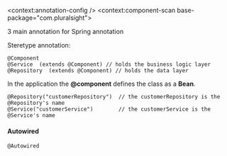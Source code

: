 

<context:annotation-config />
<context:component-scan base-package="com.pluralsight"> 


3 main annotation for Spring annotation

Steretype annotation:

    @Component 
    @Service  (extends @Component) // holds the business logic layer
    @Repository  (extends @Component) // holds the data layer

In the application the **@component** defines the class as a **Bean**.


    @Repository("customerRepository")  // the customerRepository is the @Repository's name
    @Service("customerService")        // the customerService is the @Service's name
    
#### Autowired
    @Autowired
